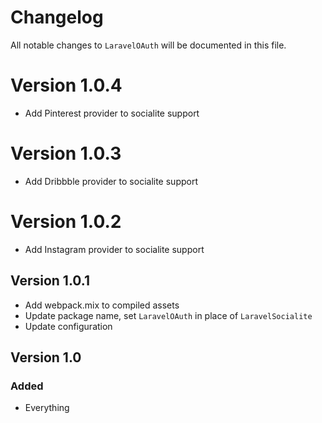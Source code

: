 # Changelog

All notable changes to `LaravelOAuth` will be documented in this file.

# Version 1.0.4
- Add Pinterest provider to socialite support

# Version 1.0.3
- Add Dribbble provider to socialite support

# Version 1.0.2
- Add Instagram provider to socialite support

## Version 1.0.1
- Add webpack.mix to compiled assets
- Update package name, set `LaravelOAuth` in place of `LaravelSocialite`
- Update configuration

## Version 1.0

### Added
- Everything
